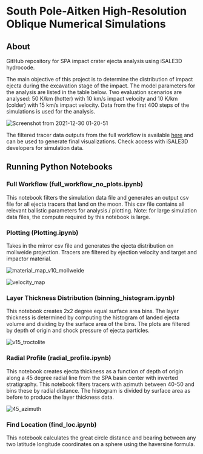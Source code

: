 # South Pole-Aitken High-Resolution Oblique Numerical Simulations 

## About

GitHub repository for SPA impact crater ejecta analysis using iSALE3D hydrocode.

The main objective of this project is to determine the distribution of impact ejecta during the excavation stage of the impact. The model parameters for the analysis are listed in the table below. Two evaluation scenarios are analysed: 50 K/km (hotter) with 10 km/s impact velocity and 10 K/km (colder) with 15 km/s impact velocity. Data from the first 400 steps of the simulations is used for the analysis.

![Screenshot from 2021-12-30 01-20-51](https://user-images.githubusercontent.com/57348392/147739919-f094713d-97d8-4b1d-867e-7ad381a88a1c.png)

The filtered tracer data outputs from the full workflow is available [here](https://drive.google.com/drive/folders/17YVryG2ypDe_iZ0UzQi58W-ngpHmO8pp?usp=sharing) and can be used to generate final visualizations. Check access with iSALE3D developers for simulation data.

## Running Python Notebooks

### Full Workflow (full_workflow_no_plots.ipynb)

This notebook filters the simulation data file and generates an output csv file for all ejecta tracers that land on the moon. This csv file contains all relevant ballistic parameters for analysis / plotting. Note: for large simulation data files, the compute required by this notebook is large.

### Plotting (Plotting.ipynb)

Takes in the mirror csv file and generates the ejecta distribution on mollweide projection. Tracers are filtered by ejection velocity and target and impactor
material.

![material_map_v10_mollweide](https://user-images.githubusercontent.com/57348392/149660945-32fdf00c-eafe-46a1-b3a8-1fe5ee1eb1cf.png)

![velocity_map](https://user-images.githubusercontent.com/57348392/149660965-21ba0297-4524-42a3-8d1f-1ade65aa43d4.png)

### Layer Thickness Distribution (binning_histogram.ipynb)

This notebook creates 2x2 degree equal surface area bins. The layer thickness is determined by computing the histogram of landed ejecta volume and dividing by the surface area of the bins. The plots are filtered by depth of origin and shock pressure of ejecta particles.



![v15_troctolite](https://user-images.githubusercontent.com/57348392/149661040-40835266-3aca-4bcf-9417-77300a87571a.png)


### Radial Profile (radial_profile.ipynb)

This notebook creates ejecta thickness as a function of depth of origin along a 45 degree radial line from the SPA basin center with inverted stratigraphy. This notebook filters tracers with azimuth between 40-50 and bins these by radial distance. The histogram is divided by surface area as before to produce the layer thickness data.

![45_azimuth](https://user-images.githubusercontent.com/57348392/149661052-6bd1bddc-a233-446e-ab98-75e07b76ebc0.png)

### Find Location (find_loc.ipynb)

This notebook calculates the great circle distance and bearing between any two latitude longitude coordinates on a sphere using the haversine formula.




